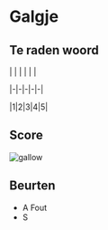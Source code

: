 # Galgje

## Te raden woord

| | | | | |

|-|-|-|-|-|

|1|2|3|4|5|

## Score
![gallow](./images/2.png)

## Beurten
* A Fout  
* S